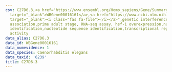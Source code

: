 ```yaml
---
csv: C27D6.3,<a href="https://www.ensembl.org/Homo_sapiens/Gene/Summary?db=core;g=WBGene00016161"
  target="_blank">WBGene00016161</a>,<a href="https://www.ncbi.nlm.nih.gov/pubmed/30894454"
  target="_blank"><i class="fas fa-file"></i></a>",genetic interference,functional
  association,prime adult stage, RNA-seq assay, hsf-1 overexpression,nucleotide sequence
  identification,nucleotide sequence identification,transcriptional regulation,up-regulates
  activity
data_alias: C27D6.3
data_id: WBGene00016161
data_numevidence: 1
data_species: Caenorhabditis elegans
data_taxid: '6239'
title: C27D6.3
---
```


